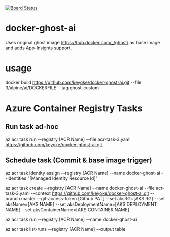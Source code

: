 [![Board Status](https://khutharesh.visualstudio.com/181f3189-65dd-4f53-ba73-d4480a71c1a9/3cf5fda5-e41d-411e-80d7-fd7637547fe3/_apis/work/boardbadge/76c10926-af81-443e-a12d-7554a9f1789d)](https://khutharesh.visualstudio.com/181f3189-65dd-4f53-ba73-d4480a71c1a9/_boards/board/t/3cf5fda5-e41d-411e-80d7-fd7637547fe3/Microsoft.RequirementCategory)
# docker-ghost-ai
Uses original ghost image https://hub.docker.com/_/ghost/ as base image and adds App-Insights support.

# usage
docker build https://github.com/keyoke/docker-ghost-ai.git --file 3/alpine/ai/DOCKERFILE --tag ghost-custom

# Azure Container Registry Tasks

## Run task ad-hoc

az acr task run --registry [ACR Name] --file acr-task-3.yaml https://github.com/keyoke/docker-ghost-ai.git

## Schedule task (Commit & base image trigger)

az acr task identity assign --registry [ACR Name] --name docker-ghost-ai --identities "[Managed Identity Resource Id]"

az acr task create --registry [ACR Name] --name docker-ghost-ai --file acr-task-3.yaml --context https://github.com/keyoke/docker-ghost-ai.git --branch master --git-access-token [Github PAT] --set aksRG=[AKS RG] --set aksName=[AKS NAME] --set aksDeploymentName=[AKS DEPLOYMENT NAME] --set aksContainerName=[AKS CONTAINER NAME]

az acr task run --registry [ACR Name] --name docker-ghost-ai

az acr task list-runs --registry [ACR Name] --output table